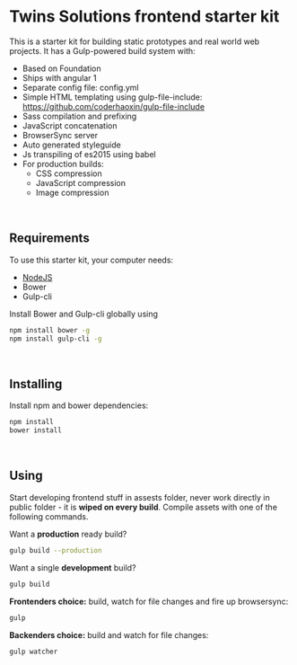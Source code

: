 # Twins Solutions frontend starter kit

This is a starter kit for building static prototypes and real world web projects. It has a Gulp-powered build system with:

- Based on Foundation
- Ships with angular 1
- Separate config file: config.yml
- Simple HTML templating using gulp-file-include: https://github.com/coderhaoxin/gulp-file-include
- Sass compilation and prefixing
- JavaScript concatenation
- BrowserSync server
- Auto generated styleguide
- Js transpiling of es2015 using babel
- For production builds:
  - CSS compression
  - JavaScript compression
  - Image compression

&nbsp;


## Requirements

To use this starter kit, your computer needs:

- [NodeJS](https://nodejs.org/en/)
- Bower
- Gulp-cli

Install Bower and Gulp-cli globally using
```bash
npm install bower -g
npm install gulp-cli -g
```
&nbsp;


## Installing

Install npm and bower dependencies:

```bash
npm install
bower install
```
&nbsp;


## Using
Start developing frontend stuff in assests folder, never work directly in public folder - it is **wiped on every build**. Compile assets with one of the following commands.

Want a **production** ready build?

```bash
gulp build --production
```

Want a single **development** build? 

```bash
gulp build
```

**Frontenders choice:** build, watch for file changes and fire up browsersync:

```bash
gulp
```

**Backenders choice:** build and watch for file changes:

```bash
gulp watcher
```
&nbsp;

